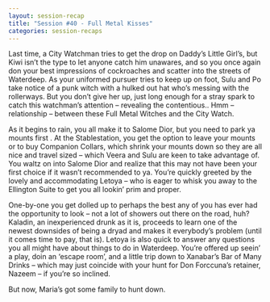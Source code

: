 ```yaml
---
layout: session-recap
title: "Session #40 - Full Metal Kisses"
categories: session-recaps
---
```


Last time, a City Watchman tries to get the drop on Daddy’s Little Girl’s, but Kiwi isn’t the type to let anyone catch him unawares, and so you once again don your best impressions of cockroaches and scatter into the streets of Waterdeep. As your uniformed pursuer tries to keep up on foot, Sulu and Po take notice of a punk witch with a hulked out hat who’s messing with the rollerways. But you don’t give her up, just long enough for a stray spark to catch this watchman’s attention – revealing the contentious.. Hmm – relationship – between these Full Metal Witches and the City Watch.
 
As it begins to rain, you all make it to Salome Dior, but you need to park ya mounts first . At the Stablestation, you get the option to leave your mounts or to buy Companion Collars, which shrink your mounts down so they are all nice and travel sized – which Veera and Sulu are keen to take advantage of. You waltz on into Salome Dior and realize that this may not have been your first choice if it wasn’t recommended to ya. You’re quickly greeted by the lovely and accommodating Letoya – who is eager to whisk you away to the Ellington Suite to get you all lookin’ prim and proper. 

One-by-one you get dolled up to perhaps the best any of you has ever had the opportunity to look – not a lot of showers out there on the road, huh? Kaladin, an inexperienced drunk as it is, proceeds to learn one of the newest downsides of being a dryad and makes it everybody’s problem (until it comes time to pay, that is). Letoya is also quick to answer any questions you all might have about things to do in Waterdeep. You’re offered up seein’ a play, doin an ‘escape room’, and a little trip down to Xanabar’s Bar of Many Drinks – which may just coincide with your hunt for Don Forccuna’s retainer, Nazeem – if you’re so inclined.

But now, Maria’s got some family to hunt down.
